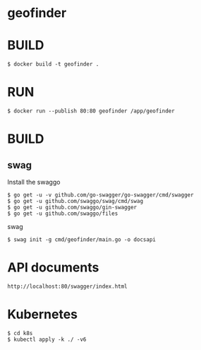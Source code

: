 # geofinder

# BUILD
```
$ docker build -t geofinder .
```

# RUN
```
$ docker run --publish 80:80 geofinder /app/geofinder
```

# BUILD

## swag
Install the swaggo
```
$ go get -u -v github.com/go-swagger/go-swagger/cmd/swagger
$ go get -u github.com/swaggo/swag/cmd/swag
$ go get -u github.com/swaggo/gin-swagger
$ go get -u github.com/swaggo/files
```

swag
```
$ swag init -g cmd/geofinder/main.go -o docsapi
```

# API documents
```
http://localhost:80/swagger/index.html
```

# Kubernetes
```
$ cd k8s
$ kubectl apply -k ./ -v6
```
